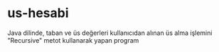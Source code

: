 # us-hesabi
Java dilinde, taban ve üs değerleri kullanıcıdan alınan üs alma işlemini "Recursive" metot kullanarak yapan program
